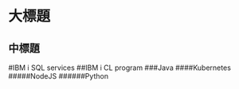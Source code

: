大標題
====

中標題
----

#IBM i SQL services
##IBM i CL program
###Java
####Kubernetes
#####NodeJS
######Python

